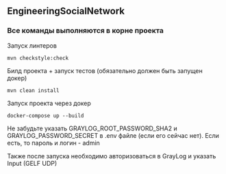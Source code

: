 ## EngineeringSocialNetwork 

### Все команды выполняются в корне проекта

Запуск линтеров

```shell
mvn checkstyle:check
```

Билд проекта + запуск тестов (обязательно должен быть запущен докер)
```shell
mvn clean install
```

Запуск проекта через докер 
```shell
docker-compose up --build
```

Не забудьте указать GRAYLOG_ROOT_PASSWORD_SHA2 и GRAYLOG_PASSWORD_SECRET в .env файле (если его сейчас нет).
Если есть, то пароль и логин - admin 

Также после запуска необходимо авторизоваться в GrayLog и указать Input (GELF UDP)